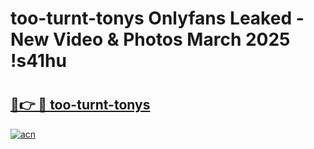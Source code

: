 # too-turnt-tonys Onlyfans Leaked - New Video & Photos March 2025 !s41hu

# <h2><a href="https://c90kf4.iuczelnia.edu.pl?title=too-turnt-tonys&ref=s41hu">🔗👉 🔴 too-turnt-tonys</a></h2>

[![acn](https://github.com/user-attachments/assets/0f9c940e-d8b0-45ae-aac7-cd30a18b3e1c)](https://c90kf4.iuczelnia.edu.pl?title=too-turnt-tonys&ref=s41hu)

